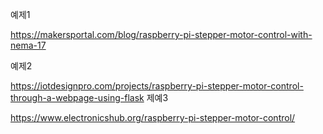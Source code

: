 예제1

https://makersportal.com/blog/raspberry-pi-stepper-motor-control-with-nema-17

예제2

https://iotdesignpro.com/projects/raspberry-pi-stepper-motor-control-through-a-webpage-using-flask
제예3

https://www.electronicshub.org/raspberry-pi-stepper-motor-control/
